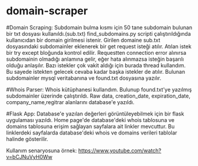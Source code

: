 # domain-scraper

#Domain Scraping:
Subdomain bulma kısmı için 50 tane subdomain bulunan bir txt dosyası kullanıldı.(sub.txt) 
find_subdomains.py scripti çalıştırıldığında kullanıcıdan bir domain girilmesi istenir. 
Girilen domaine sub.txt dosyasındaki subdomainler eklenerek bir get request isteği atılır.
Atılan istek bir try except bloğunda kontrol edilir. 
Requestten connection error alınırsa subdomainin olmadığı anlamına gelir, eğer hata alınmazsa isteğin başarılı olduğu anlaşılır.
Bazı istekler çok vakit aldığı için burada thread kullandım. Bu sayede istekten gelecek cevaba kadar başka istekler de atılır.
Bulunan subdomainler mysql veritabanına ve found.txt dosyasına yazılır.


#Whois Parser:
Whois kütüphanesi kullandım.
Bulunup found.txt'ye yazılmış subdomainler üzerinde çalıştırıldı.
Raw data, creation_date, expiration_date, company_name,regitrar alanlarını database'e yazıldı.

#Flask App:
Database'e yazılan değerleri görüntüleyebilmek için bir flask uygulaması yazıldı.
Home page'de database'deki whois tablosuna ve domains tablosuna erişim sağlayan sayfalara ait linkler mevcuttur.
Bu linklerdeki sayfalarda database'deki whois ve domains verileri tablolar halinde gösterilir.


Kullanım senaryosuna örnek:
https://www.youtube.com/watch?v=bCJNuVyH0Ww
